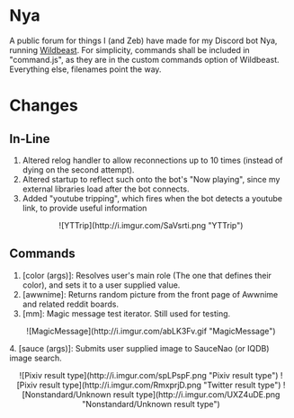 # Nya
A public forum for things I (and Zeb) have made for my Discord bot Nya, running [Wildbeast](https://github.com/TheSharks/WildBeast).
For simplicity, commands shall be included in "command.js", as they are in the custom commands option of Wildbeast. Everything else, filenames point the way.

# Changes

## In-Line
1. Altered relog handler to allow reconnections up to 10 times (instead of dying on the second attempt).
2. Altered startup to reflect such onto the bot's "Now playing", since my external libraries load after the bot connects.
3. Added "youtube tripping", which fires when the bot detects a youtube link, to provide useful information
<p align="center">
![YTTrip](http://i.imgur.com/SaVsrti.png "YTTrip")
</p>

## Commands
1. [color (args)]: Resolves user's main role (The one that defines their color), and sets it to a user supplied value. 
2. [awwnime]: Returns random picture from the front page of Awwnime and related reddit boards. 
3. [mm]: Magic message test iterator. Still used for testing.
<p align="center">
![MagicMessage](http://i.imgur.com/abLK3Fv.gif "MagicMessage")
</p>
4. [sauce (args)]: Submits user supplied image to SauceNao (or IQDB) image search.
<p align="center">
![Pixiv result type](http://i.imgur.com/spLPspF.png "Pixiv result type")
![Pixiv result type](http://i.imgur.com/RmxprjD.png "Twitter result type")
![Nonstandard/Unknown result type](http://i.imgur.com/UXZ4uDE.png "Nonstandard/Unknown result type")
</p>


